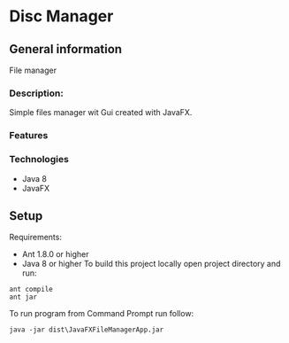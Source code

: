 # Disc Manager

## General information
File manager

### Description:
Simple files manager wit Gui created with JavaFX.

### Features

### Technologies
- Java 8
- JavaFX

## Setup
Requirements:
- Ant 1.8.0 or higher
- Java 8 or higher
To build this project locally open project directory and run:
```
ant compile 
ant jar
```
To run program from Command Prompt run follow: 
```
java -jar dist\JavaFXFileManagerApp.jar
```